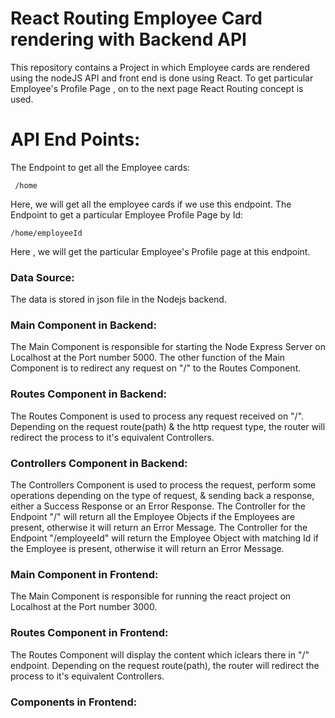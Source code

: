 # React Routing Employee Card rendering with Backend API

This repository contains a Project in which Employee cards are rendered using the nodeJS API and front end is done using React. To get particular Employee's Profile Page , on to the next page React Routing concept is used.

# API End Points:

The Endpoint to get all the Employee cards:

```
 /home
```

Here, we will get all the employee cards if we use this endpoint.
The Endpoint to get a particular Employee Profile Page by Id:

```
/home/employeeId
```

Here , we will get the particular Employee's Profile page at this endpoint.

### Data Source:

The data is stored in json file in the Nodejs backend.

### Main Component in Backend:

The Main Component is responsible for starting the Node Express Server on Localhost at the Port number 5000.
The other function of the Main Component is to redirect any request on "/" to the Routes Component.

### Routes Component in Backend:

The Routes Component is used to process any request received on "/".
Depending on the request route(path) & the http request type, the router will redirect the process to it's equivalent Controllers.

### Controllers Component in Backend:

The Controllers Component is used to process the request, perform some operations depending on the type of request, & sending back a response, either a Success Response or an Error Response.
The Controller for the Endpoint "/" will return all the Employee Objects if the Employees are present, otherwise it will return an Error Message.
The Controller for the Endpoint "/employeeId" will return the Employee Object with matching Id if the Employee is present, otherwise it will return an Error Message.

### Main Component in Frontend:

The Main Component is responsible for running the react project on Localhost at the Port number 3000.

### Routes Component in Frontend:

The Routes Component will display the content which iclears there in "/" endpoint.
Depending on the request route(path), the router will redirect the process to it's equivalent Controllers.

### Components in Frontend:
